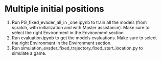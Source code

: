 # Multiple initial positions

1. Run PG_fixed_evader_all_in _one.ipynb to train all the models (from scratch, with initialization and with Master assistance). Make sure to select the right Environment in the Environment section.
2. Run evaluation.ipynb to get the models evaluations. Make sure to select the right Environment in the Environment section.
3. Run simulation_evader_fixed_trajectory_fixed_start_location.py to simulate a game.

